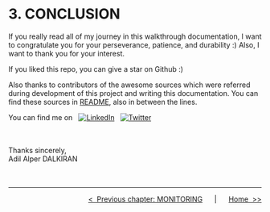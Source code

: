 # **3. CONCLUSION**

If you really read all of my journey in this walkthrough documentation, I want to congratulate you for your perseverance, patience, and durability :) Also, I want to thank you for your interest.

If you liked this repo, you can give a star on Github :)

Also thanks to contributors of the awesome sources which were referred during development of this project and writing this documentation. You can find these sources in [README](../README.md), also in between the lines.

You can find me on &nbsp; [![LinkedIn](https://img.shields.io/badge/LinkedIn-0077B5?style=for-the-badge&logo=linkedin&logoColor=white&style=flat-square)](https://www.linkedin.com/in/alper-dalkiran/) &nbsp; [![Twitter](https://img.shields.io/badge/Twitter-1DA1F2?style=for-the-badge&logo=twitter&logoColor=white&style=flat-square)](https://twitter.com/aalperdalkiran)

<br>
<br>
Thanks sincerely,
<br>
Adil Alper DALKIRAN

<br>
<br>
<br>

---

<div align="right">

[&lt;&nbsp;&nbsp;Previous chapter: MONITORING](./02-MONITORING.md)&nbsp;&nbsp;&nbsp;&nbsp;&nbsp;&nbsp;|&nbsp;&nbsp;&nbsp;&nbsp;&nbsp;&nbsp;[Home&nbsp;&nbsp;&gt;&gt;](../README.md)

</div>
